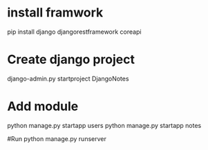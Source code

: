 # install framwork
pip install django djangorestframework coreapi

# Create django project
django-admin.py startproject DjangoNotes

# Add module
python manage.py startapp users
python manage.py startapp notes

#Run 
python manage.py runserver

